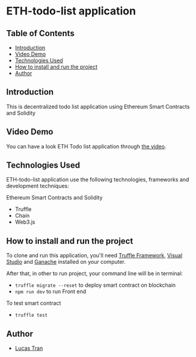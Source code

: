 # ETH-todo-list application


## Table of Contents
* [Introduction](#introduction)
* [Video Demo](#video-demo)
* [Technologies Used](#technologies-used)
* [How to install and run the project](#how-to-install-and-run-the-project)
* [Author](#ait-team)

<!-- * [License](#license) -->



## Introduction
This is decentralized todo list application using Ethereum Smart Contracts and Solidity



## Video Demo
You can have a look ETH Todo list application through [the video](https://www.youtube.com/watch?v=G3zVeF2uBUc).


## Technologies Used
ETH-todo-list application use the following technologies, frameworks and development techniques:

Ethereum Smart Contracts and Solidity
- Truffle
- Chain
- Web3.js



## How to install and run the project
To clone and run this application, you'll need [Truffle Framework](https://trufflesuite.com/), [Visual Studio](https://visualstudio.microsoft.com/) and [Ganache](https://trufflesuite.com/ganache/) installed on your computer. 

After that, in other to run project, your command line will be in terminal:
- `truffle migrate --reset` to deploy smart contract on blockchain
- `npm run dev` to run Front end

To test smart contract
- `truffle test`


## Author
- [Lucas Tran](https://github.com/LucasTran-tq)
